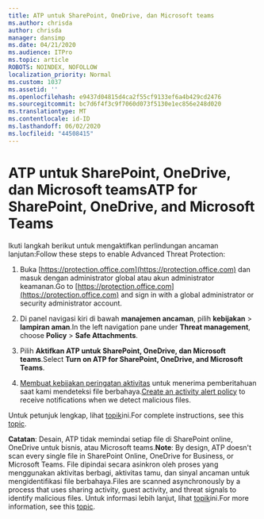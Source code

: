 ```yaml
---
title: ATP untuk SharePoint, OneDrive, dan Microsoft teams
ms.author: chrisda
author: chrisda
manager: dansimp
ms.date: 04/21/2020
ms.audience: ITPro
ms.topic: article
ROBOTS: NOINDEX, NOFOLLOW
localization_priority: Normal
ms.custom: 1037
ms.assetid: ''
ms.openlocfilehash: e9437d04815d4ca2f55cf9133ef6a4b429cd2476
ms.sourcegitcommit: bc7d6f4f3c9f7060d073f5130e1ec856e248d020
ms.translationtype: MT
ms.contentlocale: id-ID
ms.lasthandoff: 06/02/2020
ms.locfileid: "44508415"
---
```

# <a name="atp-for-sharepoint-onedrive-and-microsoft-teams"></a><span data-ttu-id="88023-102">ATP untuk SharePoint, OneDrive, dan Microsoft teams</span><span class="sxs-lookup"><span data-stu-id="88023-102">ATP for SharePoint, OneDrive, and Microsoft Teams</span></span>

<span data-ttu-id="88023-103">Ikuti langkah berikut untuk mengaktifkan perlindungan ancaman lanjutan:</span><span class="sxs-lookup"><span data-stu-id="88023-103">Follow these steps to enable Advanced Threat Protection:</span></span>

1. <span data-ttu-id="88023-104">Buka [https://protection.office.com](https://protection.office.com) dan masuk dengan administrator global atau akun administrator keamanan.</span><span class="sxs-lookup"><span data-stu-id="88023-104">Go to [https://protection.office.com](https://protection.office.com) and sign in with a global administrator or security administrator account.</span></span>

2. <span data-ttu-id="88023-105">Di panel navigasi kiri di bawah **manajemen ancaman**, pilih **kebijakan** \> **lampiran aman**.</span><span class="sxs-lookup"><span data-stu-id="88023-105">In the left navigation pane under **Threat management**, choose **Policy** \> **Safe Attachments**.</span></span>

3. <span data-ttu-id="88023-106">Pilih **Aktifkan ATP untuk SharePoint, OneDrive, dan Microsoft teams**.</span><span class="sxs-lookup"><span data-stu-id="88023-106">Select **Turn on ATP for SharePoint, OneDrive, and Microsoft Teams**.</span></span>

4. <span data-ttu-id="88023-107">[Membuat kebijakan peringatan aktivitas](https://docs.microsoft.com/microsoft-365/compliance/create-activity-alerts) untuk menerima pemberitahuan saat kami mendeteksi file berbahaya.</span><span class="sxs-lookup"><span data-stu-id="88023-107">[Create an activity alert policy](https://docs.microsoft.com/microsoft-365/compliance/create-activity-alerts) to receive notifications when we detect malicious files.</span></span>

<span data-ttu-id="88023-108">Untuk petunjuk lengkap, lihat [topik](https://docs.microsoft.com/microsoft-365/security/office-365-security/turn-on-atp-for-spo-odb-and-teams)ini.</span><span class="sxs-lookup"><span data-stu-id="88023-108">For complete instructions, see this [topic](https://docs.microsoft.com/microsoft-365/security/office-365-security/turn-on-atp-for-spo-odb-and-teams).</span></span>

<span data-ttu-id="88023-109">**Catatan**: Desain, ATP tidak memindai setiap file di SharePoint online, OneDrive untuk bisnis, atau Microsoft teams.</span><span class="sxs-lookup"><span data-stu-id="88023-109">**Note**: By design, ATP doesn't scan every single file in SharePoint Online, OneDrive for Business, or Microsoft Teams.</span></span> <span data-ttu-id="88023-110">File dipindai secara asinkron oleh proses yang menggunakan aktivitas berbagi, aktivitas tamu, dan sinyal ancaman untuk mengidentifikasi file berbahaya.</span><span class="sxs-lookup"><span data-stu-id="88023-110">Files are scanned asynchronously by a process that uses sharing activity, guest activity, and threat signals to identify malicious files.</span></span> <span data-ttu-id="88023-111">Untuk informasi lebih lanjut, lihat [topik](https://docs.microsoft.com/microsoft-365/security/office-365-security/atp-for-spo-odb-and-teams)ini.</span><span class="sxs-lookup"><span data-stu-id="88023-111">For more information, see this [topic](https://docs.microsoft.com/microsoft-365/security/office-365-security/atp-for-spo-odb-and-teams).</span></span>
